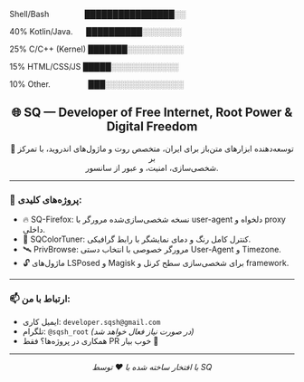 Shell/Bash                ████████████████░░&#x20;

40% Kotlin/Java.      ██████████░░░░░░░&#x20;

25%
C/C++ (Kernel)   ███████░░░░░░░░░░&#x20;

15%
HTML/CSS/JS      █████░░░░░░░░░░░░&#x20;

10% Other.                 ███░░░░░░░░░░░░░░ 



<p align="center">

<h2 align="center">🌐 SQ — Developer of Free Internet, Root Power & Digital Freedom</h2>

<p align="center">
  🧠 توسعه‌دهنده ابزارهای متن‌باز برای ایران، متخصص روت و ماژول‌های اندروید، با تمرکز بر <br>
  شخصی‌سازی، امنیت، و عبور از سانسور.
</p>

---

### 🔧 پروژه‌های کلیدی:
- 🔥 SQ-Firefox: نسخه شخصی‌سازی‌شده مرورگر با user-agent دلخواه و proxy داخلی.
- 🌈 SQColorTuner: کنترل کامل رنگ و دمای نمایشگر با رابط گرافیکی.
- 🛰️ PrivBrowse: مرورگر خصوصی با انتخاب دستی User-Agent و Timezone.
- 🔓 ماژول‌های LSPosed و Magisk برای شخصی‌سازی سطح کرنل و framework.

---

### 📫 ارتباط با من:
- ایمیل کاری: `developer.sqsh@gmail.com`
- تلگرام: `@sqsh_root` *(در صورت نیاز فعال خواهد شد)*
- همکاری در پروژه‌ها؟ فقط PR خوب بیار 💪

---

<p align="center">
  <em>با افتخار ساخته شده با ❤️ توسط SQ </em>
</p>
